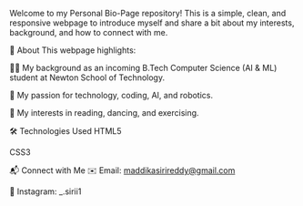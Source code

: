 Welcome to my Personal Bio-Page repository!
This is a simple, clean, and responsive webpage to introduce myself and share a bit about my interests, background, and how to connect with me.

📄 About
This webpage highlights:

👩‍💻 My background as an incoming B.Tech Computer Science (AI & ML) student at Newton School of Technology.

🤖 My passion for technology, coding, AI, and robotics.

🎉 My interests in reading, dancing, and exercising.

🛠️ Technologies Used
HTML5

CSS3

📬 Connect with Me
✉️ Email: maddikasirireddy@gmail.com

📸 Instagram: _.sirii1



